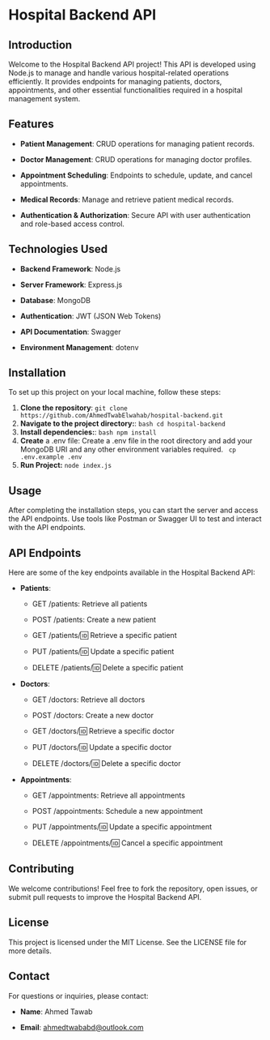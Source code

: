 Hospital Backend API
====================

Introduction
------------

Welcome to the Hospital Backend API project! This API is developed using Node.js to manage and handle various hospital-related operations efficiently. It provides endpoints for managing patients, doctors, appointments, and other essential functionalities required in a hospital management system.

Features
--------

*   **Patient Management**: CRUD operations for managing patient records.
    
*   **Doctor Management**: CRUD operations for managing doctor profiles.
    
*   **Appointment Scheduling**: Endpoints to schedule, update, and cancel appointments.
    
*   **Medical Records**: Manage and retrieve patient medical records.
    
*   **Authentication & Authorization**: Secure API with user authentication and role-based access control.
    

Technologies Used
-----------------

*   **Backend Framework**: Node.js
    
*   **Server Framework**: Express.js
    
*   **Database**: MongoDB
    
*   **Authentication**: JWT (JSON Web Tokens)
    
*   **API Documentation**: Swagger
    
*   **Environment Management**: dotenv
    

Installation
------------

To set up this project on your local machine, follow these steps:
1. **Clone the repository**: ```git clone https://github.com/AhmedTwabElwahab/hospital-backend.git```
3. **Navigate to the project directory:**: ```bash cd hospital-backend```
4. **Install dependencies:**: ```bash npm install```
5. **Create** a .env file: Create a .env file in the root directory and add your MongoDB URI and any other environment variables required.
   ``` cp .env.example .env```
7. **Run Project:** ```node index.js```

Usage
-----

After completing the installation steps, you can start the server and access the API endpoints. Use tools like Postman or Swagger UI to test and interact with the API endpoints.

API Endpoints
-------------

Here are some of the key endpoints available in the Hospital Backend API:

*   **Patients**:
    
    *   GET /patients: Retrieve all patients
        
    *   POST /patients: Create a new patient
        
    *   GET /patients/:id: Retrieve a specific patient
        
    *   PUT /patients/:id: Update a specific patient
        
    *   DELETE /patients/:id: Delete a specific patient
        
*   **Doctors**:
    
    *   GET /doctors: Retrieve all doctors
        
    *   POST /doctors: Create a new doctor
        
    *   GET /doctors/:id: Retrieve a specific doctor
        
    *   PUT /doctors/:id: Update a specific doctor
        
    *   DELETE /doctors/:id: Delete a specific doctor
        
*   **Appointments**:
    
    *   GET /appointments: Retrieve all appointments
        
    *   POST /appointments: Schedule a new appointment
        
    *   PUT /appointments/:id: Update a specific appointment
        
    *   DELETE /appointments/:id: Cancel a specific appointment
        

Contributing
------------

We welcome contributions! Feel free to fork the repository, open issues, or submit pull requests to improve the Hospital Backend API.

License
-------

This project is licensed under the MIT License. See the LICENSE file for more details.

Contact
-------

For questions or inquiries, please contact:

*   **Name**: Ahmed Tawab
    
*   **Email**: ahmedtwababd@outlook.com
